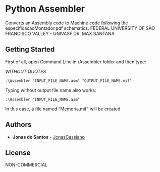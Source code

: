 # Python Assembler

Converts an Assembly code to Machine code following the especificacaoMontador.pdf schematics.
FEDERAL UNIVERSITY OF SÃO FRANCISCO VALLEY - UNIVASF
DR. MAX SANTANA

## Getting Started

First of all, open Command Line in \Assembler folder and then type:

*WITHOUT QUOTES*

```
.\Assembler "INPUT_FILE_NAME.asm" "OUTPUT_FILE_NAME.mif"
```

Typing without output file name also works:

```
.\Assembler "INPUT_FILE_NAME.asm"
```
In this case, a file named "Memoria.mif" will be created


## Authors

* **Jonas do Santos** - [JonasCassiano](https://github.com/jonascassiano)


## License

NON-COMMERCIAL 



